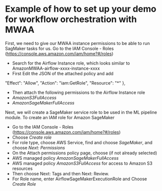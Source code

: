 # Example of how to set up your demo for workflow orchestration with MWAA


First, we need to give our MWAA instance permissions to be able to run SagMaker tasks for us. 
Go to the IAM Console - Roles (https://console.aws.amazon.com/iam/home?#/roles)

* Search for the Airflow Instance role, which looks similar to AmazonMWAA-airflow-xxxx-instance-xxxx
* First Edit the JSON of the attached policy and add

"Effect": "Allow",
"Action": "iam:GetRole",
"Resource": "*"
},

* Then attach the following permissions to the Airflow Instance role
* *AmazonS3FullAccess*
* *AmazonSageMakerFullAccess*

Next, we will create a SageMaker service role to be used in the ML pipeline module. To create an IAM role for Amazon SageMaker

* Go to the IAM Console - Roles (https://console.aws.amazon.com/iam/home?#/roles)
* Choose *Create role*
* For role type, choose AWS Service, find and choose *SageMaker*, and choose *Next: Permissions*
* On the Attach permissions policy page, choose (if not already selected)
* AWS managed policy *AmazonSageMakerFullAccess*
* AWS managed policy *AmazonS3FullAccess* for access to Amazon S3 resources
* Then choose Next: Tags and then Next: Review.
* For Role name, enter AirflowSageMakerExecutionRole and Choose *Create Role*

